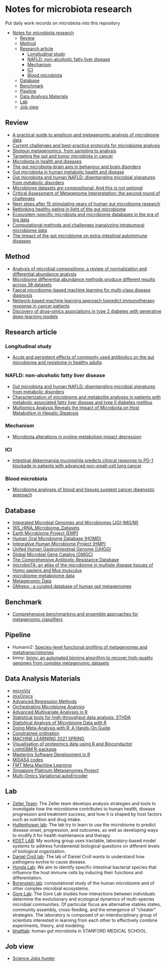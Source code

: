 # Notes for microbiota research 

Put daily work records on microbiota into this repository 


- [Notes for microbiota research](#notes-for-microbiota-research)
  - [Review](#review)
  - [Method](#method)
  - [Research article](#research-article)
    - [Longitudinal study](#longitudinal-study)
    - [NAFLD: non-alcoholic fatty liver disease](#nafld-non-alcoholic-fatty-liver-disease)
    - [Mechanism](#mechanism)
    - [ICI](#ici)
    - [Blood microbiota](#blood-microbiota)
  - [Database](#database)
  - [Benchmark](#benchmark)
  - [Pipeline](#pipeline)
  - [Data Analysis Materials](#data-analysis-materials)
  - [Lab](#lab)
  - [Job view](#job-view)



## Review

* [A practical guide to amplicon and metagenomic analysis of microbiome data](https://link.springer.com/article/10.1007/s13238-020-00724-8)
* [Current challenges and best-practice protocols for microbiome analysis](https://academic.oup.com/bib/article/22/1/178/5678919?login=false)
* [Shotgun metagenomics, from sampling to analysis](https://www.nature.com/articles/nbt.3935)
* [Targeting the gut and tumor microbiota in cancer](https://www.nature.com/articles/s41591-022-01779-2)
* [Microbiota in health and diseases](https://www.nature.com/articles/s41392-022-00974-4)
* [The gut microbiota–brain axis in behaviour and brain disorders](https://www.nature.com/articles/s41579-020-00460-0)
* [Gut microbiota in human metabolic health and disease](https://www.nature.com/articles/s41579-020-0433-9)
* [Gut microbiota and human NAFLD: disentangling microbial signatures from metabolic disorders](https://www.nature.com/articles/s41575-020-0269-9) 
* [Microbiome datasets are compositional: And this is not optional](https://www.frontiersin.org/articles/10.3389/fmicb.2017.02224/full)
* [Critical Assessment of Metagenome Interpretation: the second round of challenges](https://www.nature.com/articles/s41592-022-01431-4)
* [Next steps after 15 stimulating years of human gut microbiome research](https://sfamjournals.onlinelibrary.wiley.com/doi/full/10.1111/1751-7915.13970)
* [Rethinking healthy eating in light of the gut microbiome](https://www.cell.com/cell-host-microbe/fulltext/S1931-3128(22)00222-0)
* [Ecosystem-specific microbiota and microbiome databases in the era of big data](https://environmentalmicrobiome.biomedcentral.com/articles/10.1186/s40793-022-00433-1)
* [Computational methods and challenges inanalyzing intratumoral microbiome data](https://www.cell.com/trends/microbiology/fulltext/S0966-842X(23)00030-6?_returnURL=https%3A%2F%2Flinkinghub.elsevier.com%2Fretrieve%2Fpii%2FS0966842X23000306%3Fshowall%3Dtrue)
* [The impact of the gut microbiome on extra-intestinal autoimmune diseases](https://www.nature.com/articles/s41577-022-00727-y)



## Method

* [Analysis of microbial compositions: a review of normalization and differential abundance analysis](https://www.nature.com/articles/s41522-020-00160-w)
* [Microbiome differential abundance methods produce different results across 38 datasets](https://www.nature.com/articles/s41467-022-28034-z)
* [Faecal microbiome-based machine learning for multi-class disease diagnosis](https://www.nature.com/articles/s41467-022-34405-3)
* [Network-based machine learning approach topredict immunotherapy response in cancer patients](https://www.nature.com/articles/s41467-022-31535-6)
* [Discovery of drug–omics associations in type 2 diabetes with generative deep-learning models](https://www.nature.com/articles/s41587-022-01520-x)


## Research article

### Longitudinal study

* [Acute and persistent effects of commonly used antibiotics on the gut microbiome and resistome in healthy adults](https://www.sciencedirect.com/science/article/pii/S2211124722004016#:~:text=In%20conclusion%2C%20our%20findings%20indicate,in%20AR%20in%20healthy%20microbiomes.)

### NAFLD: non-alcoholic fatty liver disease

* [Gut microbiota and human NAFLD: disentangling microbial signatures from metabolic disorders](https://www.nature.com/articles/s41575-020-0269-9)
* [Characterization of microbiome and metabolite analyses in patients with metabolic associated fatty liver disease and type II diabetes mellitus](https://bmcmicrobiol.biomedcentral.com/articles/10.1186/s12866-022-02526-w)
* [Multiomics Analysis Reveals the Impact of Microbiota on Host Metabolism in Hepatic Steatosis](https://onlinelibrary.wiley.com/doi/10.1002/advs.202104373)


### Mechanism

* [Microbiota alterations in proline metabolism impact depression](https://www.cell.com/cell-metabolism/fulltext/S1550-4131(22)00128-0?_returnURL=https%3A%2F%2Flinkinghub.elsevier.com%2Fretrieve%2Fpii%2FS1550413122001280%3Fshowall%3Dtrue)


### ICI 

+ [Intestinal Akkermansia muciniphila predicts clinical response to PD-1 blockade in patients with advanced non-small-cell lung cancer](https://www.nature.com/articles/s41591-021-01655-5)



### Blood microbiota

* [﻿Microbiome analyses of blood and tissues suggest cancer diagnostic approach](https://www.nature.com/articles/s41586-020-2095-1)



## Database

* [Integrated Microbial Genomes and Microbiomes (JGI-IMG/M)](https://img.jgi.doe.gov/)
* [16S_rRNA_Microbiome_Datasets](https://figshare.com/articles/dataset/16S_rRNA_Microbiome_Datasets/14531724)
* [Earth Microbiome Project (EMP)](https://earthmicrobiome.org/)
* [Human Oral Microbiome Database (HOMD)](https://www.homd.org/)
* [Integrative Human Microbiome Project (HMP)](https://commonfund.nih.gov/hmp/databases)
* [Unifed Human Gastrointestinal Genome (UHGG)](https://www.ebi.ac.uk/metagenomics/genome-catalogues/human-gut-v2-0)
* [Global Microbial Gene Catalog (GMGC)](https://gmgc.embl.de/)
* [The Comprehensive Antibiotic Resistance Database](https://card.mcmaster.ca/)
* [microbioTA: an atlas of the microbiome in multiple disease tissues of Homo sapiens and Mus musculus](http://bio-annotation.cn/microbiota/)
* [microbiome-metabolome data](https://github.com/borenstein-lab/microbiome-metabolome-curated-data)
* [Metagenomic Data](https://github.com/waldronlab/curatedMetagenomicData)
* [GMrepo : a curated database of human gut metagenomes](https://gmrepo.humangut.info/home)



## Benchmark

* [Comprehensive benchmarking and ensemble approaches for metagenomic classifiers](https://genomebiology.biomedcentral.com/articles/10.1186/s13059-017-1299-7?gclid=Cj0KCQjwnNyUBhCZARIsAI9AYlHQvfX8NY5nSog986R76_fs-HJvZaBpf9eTRRN7vy-UZyJwkfDFbbsaAtRvEALw_wcB)



## Pipeline

* Humann2: [Species-level functional profiling of metagenomes and metatranscriptomes](https://www.nature.com/articles/s41592-018-0176-y)
* binny: [binny: an automated binning algorithm to recover high-quality genomes from complex metagenomic datasets](https://academic.oup.com/bib/advance-article/doi/10.1093/bib/bbac431/6760137)


## Data Analysis Materials

* [microViz](https://david-barnett.github.io/microViz/index.html)
* [mixOmics](https://mixomicsteam.github.io/Bookdown/intro.html)
* [Advanced Regression Methods](https://bookdown.org/chua/ber642_advanced_regression/)
* [Orchestrating Microbiome Analysis](https://microbiome.github.io/OMA/)
* [Advanced Multivariate Analyses in R](http://r.qcbs.ca/workshop10/book-en/index.html#preface)
* [Statistical tools for high-throughput data analysis: STHDA](http://www.sthda.com/english/)
* [Statistical Analysis of Microbiome Data with R](https://link.springer.com/book/10.1007/978-981-13-1534-3)
* [Doing Meta-Analysis with R: A Hands-On Guide](https://bookdown.org/MathiasHarrer/Doing_Meta_Analysis_in_R/)
* [Constrained ordination](https://fukamilab.github.io/BIO202/06-B-constrained-ordination.html)
* [MACHINE LEARNING 2021 SPRING](https://speech.ee.ntu.edu.tw/~hylee/ml/2021-spring.php)
* [Visualisation of proteomics data using R and Bioconductor](https://lgatto.github.io/RforProteomics/articles/RProtVis.html)
* [LightGBM R-package](https://lightgbm.readthedocs.io/en/latest/R/index.html)
* [Mastering Software Development in R](https://bookdown.org/rdpeng/RProgDA/)
* [MiDAS4 codes](https://github.com/msdueholm/MiDAS4/tree/main)
* [FMT Meta Machine Learning](https://github.com/SegataLab/FMT_Meta_Machine_Learning)
* [Singapore Platinum Metagenomes Project](https://github.com/CSB5/SPMP)
* [Multi-Omics Variational autoEncoder](https://github.com/RasmussenLab/MOVE/)
  


## Lab

* [Zeller Team](https://www.embl.org/groups/zeller/): The Zeller team develops analysis strategies and tools to investigate how the microbiome contributes to human health, disease progression and treatment success, and how it is shaped by host factors such as nutrition and drug intake.
* [Huttenhower lab](https://huttenhower.sph.harvard.edu/): The lab try to learn to use the microbiome to predict disease onset, progression, and outcomes, as well as developing ways to modify it for health maintenance and therapy.
* [KOST LAB](https://www.kostlab.com/christian-kost.html): My working group uses tractable, laboratory-based model systems to address fundamental biological questions on different levels of biological organization.
* [Daniel Croll lab](https://pathogen-genomics.org/): The lab of Daniel Croll wants to understand how pathogens evolve to cause disease.
* [Honda Lab](http://www.microbiolimmunol.med.keio.ac.jp/): We aim to identify specific intestinal bacterial species that influence the host immune cells by inducing their functions and differentiation.
* [Borenstein lab](http://borensteinlab.com/): computational study of the human microbiome and of other complex microbial ecosystems.
* [Gore Lab](http://www.gorelab.org/index.html): The Gore Lab studies how interactions between individuals determine the evolutionary and ecological dynamics of multi-species microbial communities. Of particular focus are alternative stables states, community assembly, cross-feeding, and the emergence of "cheater" strategies. The laboratory is composed of an interdisciplinary group of scientists interested in learning from each  other to effectively combine experiments, theory, and modeling.
* [bhattlab](https://www.bhattlab.com/): human gut microbiota in STANFORD MEDICAL SCHOOL.
  



## Job view

* [Science Jobs hunter](https://jobrxiv.org/)
